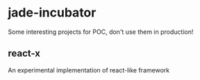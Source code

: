 # jade-incubator

Some interesting projects for POC, don't use them in production!

## react-x

An experimental implementation of react-like framework
